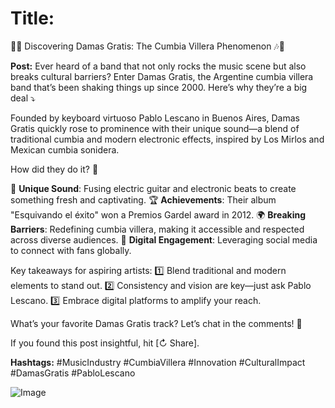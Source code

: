 # **Title:**
🌟🎶 Discovering Damas Gratis: The Cumbia Villera Phenomenon 🎶🌟

**Post:**
Ever heard of a band that not only rocks the music scene but also breaks cultural barriers? Enter Damas Gratis, the Argentine cumbia villera band that’s been shaking things up since 2000. Here’s why they’re a big deal ⤵️

Founded by keyboard virtuoso Pablo Lescano in Buenos Aires, Damas Gratis quickly rose to prominence with their unique sound—a blend of traditional cumbia and modern electronic effects, inspired by Los Mirlos and Mexican cumbia sonidera.

How did they do it? 🤔

🎸 **Unique Sound**: Fusing electric guitar and electronic beats to create something fresh and captivating.
🏆 **Achievements**: Their album "Esquivando el éxito" won a Premios Gardel award in 2012.
🌍 **Breaking Barriers**: Redefining cumbia villera, making it accessible and respected across diverse audiences.
📱 **Digital Engagement**: Leveraging social media to connect with fans globally.

Key takeaways for aspiring artists:
1️⃣ Blend traditional and modern elements to stand out.
2️⃣ Consistency and vision are key—just ask Pablo Lescano.
3️⃣ Embrace digital platforms to amplify your reach.

What’s your favorite Damas Gratis track? Let’s chat in the comments! 💬

If you found this post insightful, hit [↻ Share].

**Hashtags:**
#MusicIndustry #CumbiaVillera #Innovation #CulturalImpact #DamasGratis #PabloLescano

![Image](E:\code\AI\playground\linkedin\agents\..\output\2024-07-26\image.png)